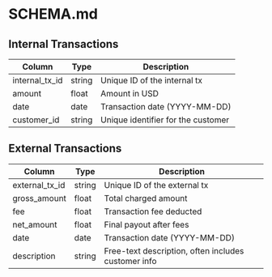
# SCHEMA.md

## Internal Transactions

| Column         | Type    | Description                        |
|----------------|---------|------------------------------------|
| internal_tx_id | string  | Unique ID of the internal tx       |
| amount         | float   | Amount in USD                      |
| date           | date    | Transaction date (YYYY-MM-DD)      |
| customer_id    | string  | Unique identifier for the customer |

## External Transactions

| Column         | Type    | Description                              |
|----------------|---------|------------------------------------------|
| external_tx_id | string  | Unique ID of the external tx             |
| gross_amount   | float   | Total charged amount                     |
| fee            | float   | Transaction fee deducted                 |
| net_amount     | float   | Final payout after fees                  |
| date           | date    | Transaction date (YYYY-MM-DD)            |
| description    | string  | Free-text description, often includes customer info |
